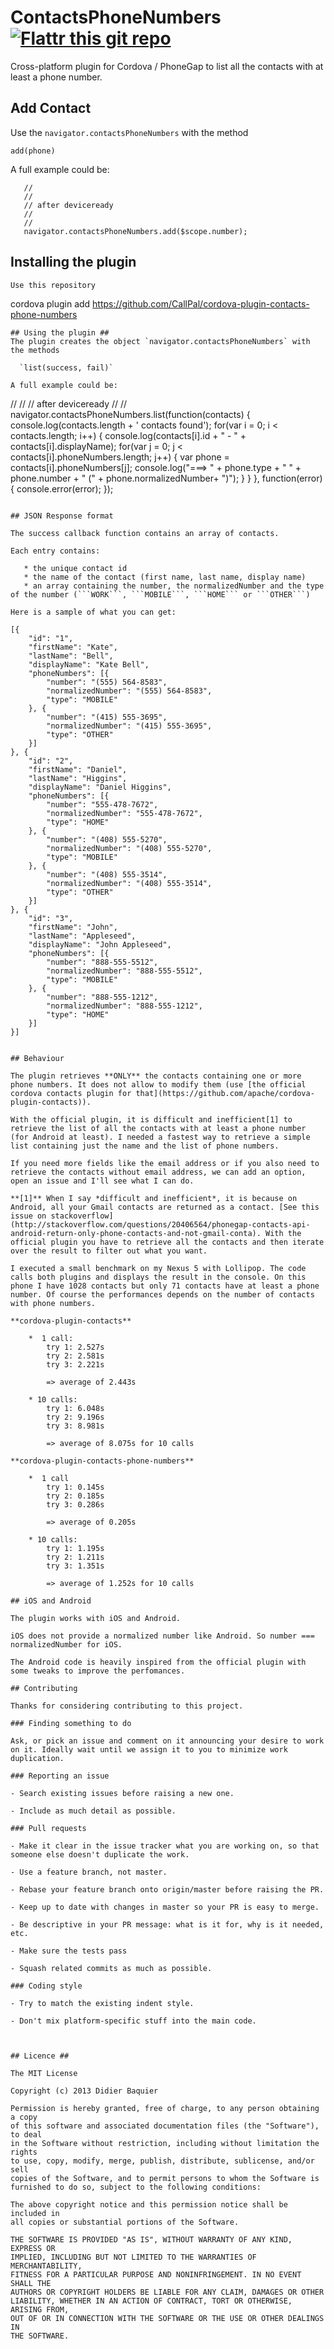 # ContactsPhoneNumbers [![Flattr this git repo](http://api.flattr.com/button/flattr-badge-large.png)](https://flattr.com/submit/auto?user_id=dbaq&url=https://github.com/dbaq/cordova-plugin-contacts-phone-numbers&title=cordova-plugin-contacts-phone-numbers&language=en&tags=github&category=software)

Cross-platform plugin for Cordova / PhoneGap to list all the contacts with at least a phone number.

## Add Contact ##
Use the  `navigator.contactsPhoneNumbers` with the method

  `add(phone)`

  A full example could be:

```
   //
   //
   // after deviceready
   //
   //
   navigator.contactsPhoneNumbers.add($scope.number);

```

## Installing the plugin ##
```
Use this repository
```
cordova plugin add https://github.com/CallPal/cordova-plugin-contacts-phone-numbers
```
## Using the plugin ##
The plugin creates the object `navigator.contactsPhoneNumbers` with the methods

  `list(success, fail)`

A full example could be:

```
   //
   //
   // after deviceready
   //
   //
   navigator.contactsPhoneNumbers.list(function(contacts) {
      console.log(contacts.length + ' contacts found');
      for(var i = 0; i < contacts.length; i++) {
         console.log(contacts[i].id + " - " + contacts[i].displayName);
         for(var j = 0; j < contacts[i].phoneNumbers.length; j++) {
            var phone = contacts[i].phoneNumbers[j];
            console.log("===> " + phone.type + "  " + phone.number + " (" + phone.normalizedNumber+ ")");
         }
      }
   }, function(error) {
      console.error(error);
   });

```

## JSON Response format

The success callback function contains an array of contacts.

Each entry contains:

   * the unique contact id
   * the name of the contact (first name, last name, display name)
   * an array containing the number, the normalizedNumber and the type of the number (```WORK```, ```MOBILE```, ```HOME``` or ```OTHER```)

Here is a sample of what you can get:

```
    [{
        "id": "1",
        "firstName": "Kate",
        "lastName": "Bell",
        "displayName": "Kate Bell",
        "phoneNumbers": [{
            "number": "(555) 564-8583",
            "normalizedNumber": "(555) 564-8583",
            "type": "MOBILE"
        }, {
            "number": "(415) 555-3695",
            "normalizedNumber": "(415) 555-3695",
            "type": "OTHER"
        }]
    }, {
        "id": "2",
        "firstName": "Daniel",
        "lastName": "Higgins",
        "displayName": "Daniel Higgins",
        "phoneNumbers": [{
            "number": "555-478-7672",
            "normalizedNumber": "555-478-7672",
            "type": "HOME"
        }, {
            "number": "(408) 555-5270",
            "normalizedNumber": "(408) 555-5270",
            "type": "MOBILE"
        }, {
            "number": "(408) 555-3514",
            "normalizedNumber": "(408) 555-3514",
            "type": "OTHER"
        }]
    }, {
        "id": "3",
        "firstName": "John",
        "lastName": "Appleseed",
        "displayName": "John Appleseed",
        "phoneNumbers": [{
            "number": "888-555-5512",
            "normalizedNumber": "888-555-5512",
            "type": "MOBILE"
        }, {
            "number": "888-555-1212",
            "normalizedNumber": "888-555-1212",
            "type": "HOME"
        }]
    }]
```

## Behaviour

The plugin retrieves **ONLY** the contacts containing one or more phone numbers. It does not allow to modify them (use [the official cordova contacts plugin for that](https://github.com/apache/cordova-plugin-contacts)).

With the official plugin, it is difficult and inefficient[1] to retrieve the list of all the contacts with at least a phone number (for Android at least). I needed a fastest way to retrieve a simple list containing just the name and the list of phone numbers.

If you need more fields like the email address or if you also need to retrieve the contacts without email address, we can add an option, open an issue and I'll see what I can do.

**[1]** When I say *difficult and inefficient*, it is because on Android, all your Gmail contacts are returned as a contact. [See this issue on stackoverflow](http://stackoverflow.com/questions/20406564/phonegap-contacts-api-android-return-only-phone-contacts-and-not-gmail-conta). With the official plugin you have to retrieve all the contacts and then iterate over the result to filter out what you want.

I executed a small benchmark on my Nexus 5 with Lollipop. The code calls both plugins and displays the result in the console. On this phone I have 1028 contacts but only 71 contacts have at least a phone number. Of course the performances depends on the number of contacts with phone numbers.

**cordova-plugin-contacts**

    *  1 call:
        try 1: 2.527s
        try 2: 2.581s
        try 3: 2.221s

        => average of 2.443s

    * 10 calls:
        try 1: 6.048s
        try 2: 9.196s
        try 3: 8.981s

        => average of 8.075s for 10 calls

**cordova-plugin-contacts-phone-numbers**

    *  1 call
        try 1: 0.145s
        try 2: 0.185s
        try 3: 0.286s

        => average of 0.205s

    * 10 calls:
        try 1: 1.195s
        try 2: 1.211s
        try 3: 1.351s

        => average of 1.252s for 10 calls

## iOS and Android

The plugin works with iOS and Android.

iOS does not provide a normalized number like Android. So number === normalizedNumber for iOS.

The Android code is heavily inspired from the official plugin with some tweaks to improve the perfomances.

## Contributing

Thanks for considering contributing to this project.

### Finding something to do

Ask, or pick an issue and comment on it announcing your desire to work on it. Ideally wait until we assign it to you to minimize work duplication.

### Reporting an issue

- Search existing issues before raising a new one.

- Include as much detail as possible.

### Pull requests

- Make it clear in the issue tracker what you are working on, so that someone else doesn't duplicate the work.

- Use a feature branch, not master.

- Rebase your feature branch onto origin/master before raising the PR.

- Keep up to date with changes in master so your PR is easy to merge.

- Be descriptive in your PR message: what is it for, why is it needed, etc.

- Make sure the tests pass

- Squash related commits as much as possible.

### Coding style

- Try to match the existing indent style.

- Don't mix platform-specific stuff into the main code.



## Licence ##

The MIT License

Copyright (c) 2013 Didier Baquier

Permission is hereby granted, free of charge, to any person obtaining a copy
of this software and associated documentation files (the "Software"), to deal
in the Software without restriction, including without limitation the rights
to use, copy, modify, merge, publish, distribute, sublicense, and/or sell
copies of the Software, and to permit persons to whom the Software is
furnished to do so, subject to the following conditions:

The above copyright notice and this permission notice shall be included in
all copies or substantial portions of the Software.

THE SOFTWARE IS PROVIDED "AS IS", WITHOUT WARRANTY OF ANY KIND, EXPRESS OR
IMPLIED, INCLUDING BUT NOT LIMITED TO THE WARRANTIES OF MERCHANTABILITY,
FITNESS FOR A PARTICULAR PURPOSE AND NONINFRINGEMENT. IN NO EVENT SHALL THE
AUTHORS OR COPYRIGHT HOLDERS BE LIABLE FOR ANY CLAIM, DAMAGES OR OTHER
LIABILITY, WHETHER IN AN ACTION OF CONTRACT, TORT OR OTHERWISE, ARISING FROM,
OUT OF OR IN CONNECTION WITH THE SOFTWARE OR THE USE OR OTHER DEALINGS IN
THE SOFTWARE.
